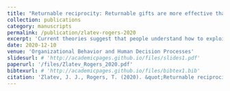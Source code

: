 ```yaml
---
title: "Returnable reciprocity: Returnable gifts are more effective than unreturnable gifts at promoting virtuous behaviors"
collection: publications
category: manuscripts
permalink: /publication/zlatev-rogers-2020
excerpt: 'Current theories suggest that people understand how to exploit common biases to influence others. However, these predictions have received little empirical attention. We consider a widely studied bias with special policy relevance: the default effect, which is the tendency to choose whichever option is the status quo. We asked participants (including managers, law/business/medical students, and US adults) to nudge others toward selecting a target option by choosing whether to present that target option as the default. In contrast to theoretical predictions, we find that people often fail to understand and/or use defaults to influence others, i.e., they show “default neglect.” First, in one-shot default-setting games, we find that only 50.8% of participants set the target option as the default across 11 samples (n = 2,844), consistent with people not systematically using defaults at all. Second, when participants have multiple opportunities for experience and feedback, they still do not systematically use defaults. Third, we investigate beliefs related to the default effect. People seem to anticipate some mechanisms that drive default effects, yet most people do not believe in the default effect on average, even in cases where they do use defaults. We discuss implications of default neglect for decision making, social influence, and evidence-based policy.'
date: 2020-12-10
venue: 'Organizational Behavior and Human Decision Processes'
slidesurl: # 'http://academicpages.github.io/files/slides1.pdf'
paperurl: '/files/Zlatev_Rogers_2020.pdf'
bibtexurl: # 'http://academicpages.github.io/files/bibtex1.bib'
citation: 'Zlatev, J. J., Rogers, T. (2020). &quot;Returnable reciprocity: Returnable gifts are more effective than unreturnable gifts at promoting virtuous behaviors.&quot; <i>Organizational Behavior and Human Decision Processes</i>, <i>161</i>, 74-84.'
---
```

